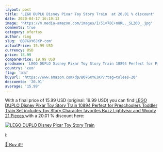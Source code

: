 ```yaml
---
layout: post
title: 'LEGO DUPLO Disney Pixar Toy Story Train  at 20.01 % discount'
date: 2020-04-17 16:19:13
image: 'https://m.media-amazon.com/images/I/51v7BC+mURL._SL200_.jpg'
comments: true
category: ofertas
author: ring
slug: 'B07GXY6JKP-com'
actualPrice: 15.99 USD
currency: USD
price: 15.99
comparePrice: 19.99 USD
prodname: 'LEGO DUPLO Disney Pixar Toy Story Train 10894 Perfect for Preschoolers  Toddler Train Set includes Toy Story Character favorites Buzz Lightyear and Woody  21 Pieces '
country: 'com'
flag: '🇺🇸'
buyurl: 'https://www.amazon.com/dp/B07GXY6JKP/?tag=tolees-20'
descuento: '20.01'
average: '15.99'
---
```


With a final price of 15.99 USD (original: 19.99 USD) you can find [LEGO DUPLO Disney Pixar Toy Story Train 10894 Perfect for Preschoolers  Toddler Train Set includes Toy Story Character favorites Buzz Lightyear and Woody  21 Pieces ](https://www.amazon.com/dp/B07GXY6JKP/?tag=tolees-20) with a  20.01 % discount here:

[![LEGO DUPLO Disney Pixar Toy Story Train ](https://m.media-amazon.com/images/I/51v7BC+mURL._SL200_.jpg)](https://www.amazon.com/dp/B07GXY6JKP/?tag=tolees-20)

ℹ️:


[🛒 Buy it!!](https://www.amazon.com/dp/B07GXY6JKP/?tag=tolees-20)
